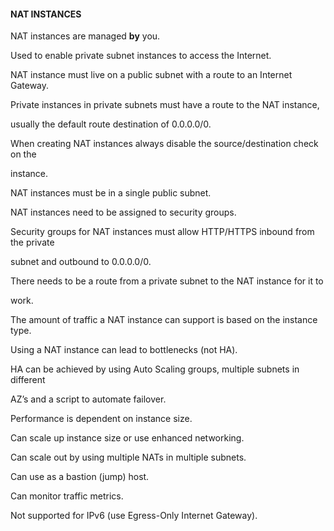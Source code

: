#### NAT INSTANCES


NAT instances are managed **by** you.


Used to enable private subnet instances to access the Internet.


NAT instance must live on a public subnet with a route to an Internet Gateway.


Private instances in private subnets must have a route to the NAT instance,

usually the default route destination of 0.0.0.0/0.


When creating NAT instances always disable the source/destination check on the

instance.


NAT instances must be in a single public subnet.


NAT instances need to be assigned to security groups.


Security groups for NAT instances must allow HTTP/HTTPS inbound from the private

subnet and outbound to 0.0.0.0/0.


There needs to be a route from a private subnet to the NAT instance for it to

work.


The amount of traffic a NAT instance can support is based on the instance type.


Using a NAT instance can lead to bottlenecks (not HA).


HA can be achieved by using Auto Scaling groups, multiple subnets in different

AZ’s and a script to automate failover.


Performance is dependent on instance size.


Can scale up instance size or use enhanced networking.


Can scale out by using multiple NATs in multiple subnets.


Can use as a bastion (jump) host.


Can monitor traffic metrics.


Not supported for IPv6 (use Egress-Only Internet Gateway).

